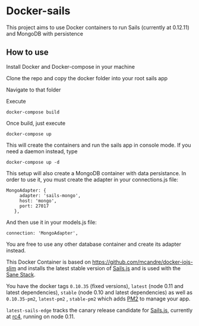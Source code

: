 Docker-sails
============

This project aims to use Docker containers to run Sails (currently at 0.12.11) and MongoDB with persistence


## How to use
Install Docker and Docker-compose in your machine

Clone the repo and copy the docker folder into your root sails app

Navigate to that folder

Execute
```
docker-compose build
```
Once build, just execute
```
docker-compose up 
```

This will create the containers and run the sails app in console mode. If you need a daemon instead, type
```
docker-compose up -d
```
This setup will also create a MongoDB container with data persistance. In order to use it, you must create the adapter in your connections.js file:
```
MongoAdapter: {
     adapter: 'sails-mongo',
     host: 'mongo',
     port: 27017
   },
```

And then use it in your models.js file:
```
connection: 'MongoAdapter',
```

You are free to use any other database container and create its adapter instead.

This Docker Container is based on https://github.com/mcandre/docker-iojs-slim and installs the latest stable version of [Sails.js](http://sailsjs.org/) and is used with the [Sane Stack](https://github.com/artificialio/sane).





You have the docker tags `0.10.35` (fixed versions), `latest` (node 0.11 and latest dependencies), `stable` (node 0.10  and latest dependencies) as well as `0.10.35-pm2`, `latest-pm2` , `stable-pm2` which adds [PM2](https://github.com/Unitech/PM2) to manage your app.

`latest-sails-edge` tracks the canary release candidate for [Sails.js](http://sailsjs.org), currently at [rc4](https://github.com/balderdashy/sails/tree/v0.11.0-rc4), running on node 0.11.